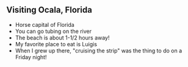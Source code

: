 ## Visiting Ocala, Florida

- Horse capital of Florida
- You can go tubing on the river
- The beach is about 1-1/2 hours away!
- My favorite place to eat is Luigis
- When I grew up there, "cruising the strip" was the thing to do on a Friday night!
